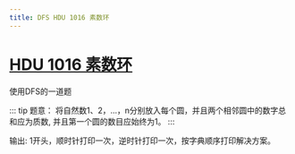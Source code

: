 ```yaml
---
title: DFS HDU 1016 素数环
---
```


# [HDU 1016 素数环](http://acm.hdu.edu.cn/showproblem.php?pid=1016)

使用DFS的一道题

::: tip 题意：
将自然数1、2，...，n分别放入每个圆，并且两个相邻圆中的数字总和应为质数, 并且第一个圆的数目应始终为1。
:::

输出: 1开头，顺时针打印一次，逆时针打印一次，按字典顺序打印解决方案。

